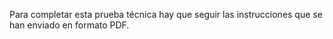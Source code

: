 Para completar esta prueba técnica hay que seguir las instrucciones que se han enviado en formato PDF.